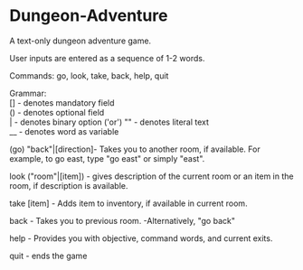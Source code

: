 # Dungeon-Adventure
A text-only dungeon adventure game.

User inputs are entered as a sequence of 1-2 words.

Commands: go, look, take, back, help, quit

Grammar:     
[] - denotes mandatory field  
() - denotes optional field  
| - denotes binary option ('or')
"" - denotes literal text  
__ - denotes word as variable  

(go) "back"|[direction]- Takes you to another room, if available. For example, to go east, type "go east" or simply "east".

look ("room"|[item]) - gives description of the current room or an item in the room, if description is available.

take [item] - Adds item to inventory, if available in current room.  

back - Takes you to previous room. 
  -Alternatively, "go back"
  
help - Provides you with objective, command words, and current exits. 

quit - ends the game  
